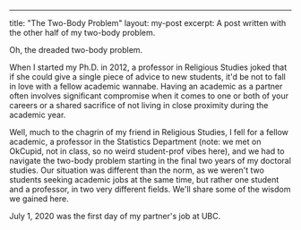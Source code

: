 ---
title: "The Two-Body Problem"
layout: my-post
excerpt: A post written with the other half of my two-body problem.

Oh, the dreaded two-body problem. 

When I started my Ph.D. in 2012, a professor in Religious Studies joked that if she could give a single piece of advice to new students, it'd be not to fall in love with a fellow academic wannabe. Having an academic as a partner often involves significant compromise when it comes to one or both of your careers or a shared sacrifice of not living in close proximity during the academic year.

Well, much to the chagrin of my friend in Religious Studies, I fell for a fellow academic, a professor in the Statistics Department (note: we met on OkCupid, not in class, so no weird student-prof vibes here), and we had to navigate the two-body problem starting in the final two years of my doctoral studies. Our situation was different than the norm, as we weren't two students seeking academic jobs at the same time, but rather one student and a professor, in two very different fields. We'll share some of the wisdom we gained here. 

July 1, 2020 was the first day of my partner's job at UBC.
